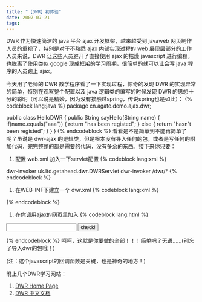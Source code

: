 ```yaml
---
title: "【DWR】初体验"
date: 2007-07-21
tags:
---
```


DWR 作为快速简洁的 java 平台 ajax 开发框架，越来越受到 javaweb 网页制作人员的重视了，特别是对于不熟悉 ajax 内部实现过程的 web 展现层部分的工作人员来说，DWR 让这些人员避开了直接使用 ajax 的枯燥 javascript 进行编程，也脱离了使用类似 google 现成框架的学习周期，很简单的就可以让会写 java 程序的人员跑上 ajax。

今天用了老师的 DWR 教学程序看了一下实现过程，惊奇的发现 DWR 的实现异常的简单，特别在观察整个配置以及 java 逻辑类的编写的时候发现 DWR 的思想十分的聪明（可以说是精妙，因为没有接触过spring，传说spring也是如此）：
{% codeblock lang:java %}
package cn.agate.demo.ajax.dwr;

public class HelloDWR {
  public String sayHello(String name) {
    if(name.equals("aaa")) {
      return "has been registed";
    } else {
      return "hasn't been registed";
    }
  }
}
{% endcodeblock %}
看看是不是简单到不能再简单了呢？虽说是 dwr-ajax 的逻辑类，但是根本没有导入任何的包，或者是写任何的附加代码，完完整整的都是需要的代码，没有多余的东西。接下来你只要：

1. 配置 web.xml 加入一下servlet配置
{% codeblock lang:xml %}
<servlet>
  <servlet-name>dwr-invoker</servlet-name>
  <servlet-class>uk.ltd.getahead.dwr.DWRServlet</servlet-class>
</servlet>
<servlet-mapping>
  <servlet-name>dwr-invoker</servlet-name>
  <url-pattern>/dwr/*</url-pattern>
</servlet-mapping>
{% endcodeblock %}

1. 在WEB-INF下建立一个 dwr.xml
{% codeblock lang:xml %}
<!DOCTYPE dwr PUBLIC
    "-//GetAhead Limited//DTD Direct Web Remoting 1.0//EN"
    "http://www.getahead.ltd.uk/dwr/dwr10.dtd">
<dwr>
  <allow>
    <create creator="new" javascript="HelloDWR" scope="page">
      <param name="class" value="cn.agate.demo.ajax.dwr.HelloDWR"/>
    </create>
  </allow>
</dwr>
{% endcodeblock %}

1. 在你调用ajax的网页里加入
{% codeblock lang:html %}
<script type='text/javascript' src='dwr/interface/HelloDWR.js'></script>
<script type='text/javascript' src='dwr/engine.js'></script>
<!-- 上面这两个js脚本导入你不用管他 -->
<!-- 只要知道一个是必须的：engine.js -->
<!-- 另一个就是dwr帮你生成的那个对应java文件的js -->
<script type="text/javascript">
  function a() {
    name=document.frm.name.value;
    HelloDWR.sayHello(name,myTest);
    //注意这个方法哦！！！
    //是不是很好玩？我们只有一个参数，他却输入了两个参数？
    //其实第一个才是我们的参数，但是由于异步，需要用到回调函数，就是那个myTest
    //这个回调函数不用写括号，他获得的就是我们java那个函数返回的！
  }

  function myTest(str) {
    document.getElementById("msg").innerHTML=str;
    //这个就是我们用的那个回调函数，用我们java方法换回的值动态的输出到页面上
  }
</script>

<form name="frm">
  <input type="text" name="name" />
  <input type="button" value="check!" onclick="javascript:a()" />
</form>
<font id="msg" color="red"></font>
{% endcodeblock %}
呵呵，这就是你要做的全部！！！简单吧？无语……(别忘了导入dwr的包哦！)

(注：这个javascript的回调函数是关键，也是神奇的地方！)

附上几个DWR学习网站：
1. [DWR Home Page](http://getahead.org/dwr/)
1. [DWR 中文文档](http://wiki.javascud.org/display/dwrcn/Home)
